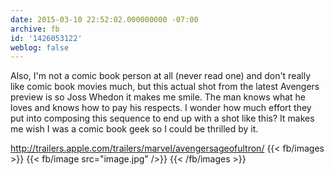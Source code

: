 ```yaml
---
date: 2015-03-10 22:52:02.000000000 -07:00
archive: fb
id: '1426053122'
weblog: false
---
```


Also, I'm not a comic book person at all (never read one) and don't really like comic book movies much, but this actual shot from the latest Avengers preview is so Joss Whedon it makes me smile. The man knows what he loves and knows how to pay his respects. I wonder how much effort they put into composing this sequence to end up with a shot like this? It makes me wish I was a comic book geek so I could be thrilled by it.

http://trailers.apple.com/trailers/marvel/avengersageofultron/
{{< fb/images >}}
{{< fb/image src="image.jpg" />}}
{{< /fb/images >}}
